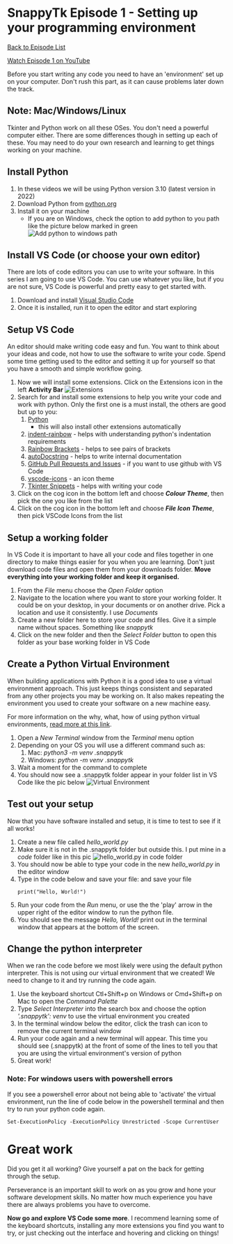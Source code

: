 # SnappyTk Episode 1 - Setting up your programming environment

[Back to Episode List](../README.md)

[Watch Episode 1 on YouTube](https://youtu.be/nbCuLrLLUVY)

Before you start writing any code you need to have an 'environment' set up on your computer. Don't rush this part, as it can cause problems later down the track.

## Note: Mac/Windows/Linux
Tkinter and Python work on all these OSes. You don't need a powerful computer either. There are some differences though in setting up each of these. You may need to do your own research and learning to get things working on your machine. 

## Install Python
1. In these videos we will be using Python version 3.10 (latest version in 2022)
1. Download Python from [python.org](https://www.python.org/)
1. Install it on your machine
    - If you are on Windows, check the option to add python to you path like the picture below marked in green
    ![Add python to windows path](pics/python_install_windows.png)

## Install VS Code (or choose your own editor)
There are lots of code editors you can use to write your software. In this series I am going to use VS Code. You can use whatever you like, but if you are not sure, VS Code is powerful and pretty easy to get started with.

1. Download and install [Visual Studio Code](https://code.visualstudio.com/Download)
1. Once it is installed, run it to open the editor and start exploring

## Setup VS Code
An editor should make writing code easy and fun. You want to think about your ideas and code, not how to use the software to write your code. Spend some time getting used to the editor and setting it up for yourself so that you have a smooth and simple workflow going.

1. Now we will install some extensions. Click on the Extensions icon in the left **Activity Bar** ![Extensions](pics/extensions.png)
2. Search for and install some extensions to help you write your code and work with python. Only the first one is a must install, the others are good but up to you:
   1. [Python](https://marketplace.visualstudio.com/items?itemName=ms-python.python)
       - this will also install other extensions automatically
    2. [indent-rainbow](https://marketplace.visualstudio.com/items?itemName=oderwat.indent-rainbow) - helps with understanding python's indentation requirements
    3. [Rainbow Brackets](https://marketplace.visualstudio.com/items?itemName=2gua.rainbow-brackets) - helps to see pairs of brackets
    4. [autoDocstring](https://marketplace.visualstudio.com/items?itemName=njpwerner.autodocstring) - helps to write internal documentation
    5. [GitHub Pull Requests and Issues](https://marketplace.visualstudio.com/items?itemName=GitHub.vscode-pull-request-github) - if you want to use github with VS Code
    6. [vscode-icons](https://marketplace.visualstudio.com/items?itemName=vscode-icons-team.vscode-icons) - an icon theme
    7. [Tkinter Snippets](https://marketplace.visualstudio.com/items?itemName=NikolaPaunovic.tkinter-snippets) - helps with writing your code
3. Click on the cog icon in the bottom left and choose ***Colour Theme***, then pick the one you like from the list
4. Click on the cog icon in the bottom left and choose ***File Icon Theme***, then pick VSCode Icons from the list

## Setup a working folder
In VS Code it is important to have all your code and files together in one directory to make things easier for you when you are learning. Don't just download code files and open them from your downloads folder. **Move everything into your working folder and keep it organised.**

1. From the *File* menu choose the *Open Folder* option
2. Navigate to the location where you want to store your working folder. It could be on your desktop, in your documents or on another drive. Pick a location and use it consistently. I use *Documents*
3. Create a new folder here to store your code and files. Give it a simple name without spaces. Something like *snappytk*
4. Click on the new folder and then the *Select Folder* button to open this folder as your base working folder in VS Code

## Create a Python Virtual Environment
When building applications with Python it is a good idea to use a virtual environment approach. This just keeps things consistent and separated from any other projects you may be working on. It also makes repeating the environment you used to create your software on a new machine easy.

For more information on the why, what, how of using python virtual environments, [read more at this link](https://realpython.com/python-virtual-environments-a-primer/).

1. Open a *New Terminal* window from the *Terminal* menu option
2. Depending on your OS you will use a different command such as:
   1. Mac: *python3 -m venv .snappytk*
   2. Windows: *python -m venv .snappytk*
3. Wait a moment for the command to complete
4. You should now see a .snappytk folder appear in your folder list in VS Code like the pic below
![Virtual Environment](pics/virtaul_env.png)

## Test out your setup
Now that you have software installed and setup, it is time to test to see if it all works!

1. Create a new file called *hello_world.py*
2. Make sure it is not in the .snappytk folder but outside this. I put mine in a *code* folder like in this pic
![hello_world.py in code folder](pics/hello_world.png)
3. You should now be able to type your code in the new *hello_world.py* in the editor window
4. Type in the code below and save your file: and save your file
    ```
    print("Hello, World!")
    ```
5. Run your code from the *Run* menu, or use the the 'play' arrow in the upper right of the editor window to run the python file.
6. You should see the message *Hello, World!* print out in the terminal window that appears at the bottom of the screen.

## Change the python interpreter
When we ran the code before we most likely were using the default python interpreter. This is not using our virtual environment that we created! We need to change to it and try running the code again.

1. Use the keyboard shortcut Ctl+Shift+p on Windows or Cmd+Shift+p on Mac to open the *Command Palette*
2. Type *Select Interpreter* into the search box and choose the option *'.snappytk': venv* to use the virtual environment you created
3. In the terminal window below the editor, click the trash can icon to remove the current terminal window
4. Run your code again and a new terminal will appear. This time you should see (.snappytk) at the front of some of the lines to tell you that you are using the virtual environment's version of python
5. Great work!

### Note: For windows users with powershell errors
If you see a powershell error about not being able to 'activate' the virtual environment, run the line of code below in the powershell terminal and then try to run your python code again.

    Set-ExecutionPolicy -ExecutionPolicy Unrestricted -Scope CurrentUser

# Great work
Did you get it all working? Give yourself a pat on the back for getting through the setup.

Perseverance is an important skill to work on as you grow and hone your software development skills. No matter how much experience you have there are always problems you have to overcome.

**Now go and explore VS Code some more**. I recommend learning some of the keyboard shortcuts, installing any more extensions you find you want to try, or just checking out the interface and hovering and clicking on things!